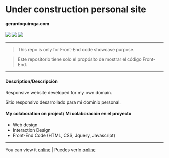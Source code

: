 # Under construction personal site
#### gerardoquiroga.com

![](https://img.shields.io/github/languages/count/andresger/pre.gerardoquiroga.com.svg) ![](https://img.shields.io/github/languages/top/andresger/pre.gerardoquiroga.com.svg) ![](https://img.shields.io/badge/status-online-green.svg)

------------
>This repo is only for Front-End code showcase purpose.

>Este repositorio tiene solo el propósito de mostrar el código Front-End.

------------
#### Description/Descripción
Responsive website developed for my own domain.

Sitio responsivo desarrollado para mi dominio personal.

#### My colaboration on project/ Mi colaboración en el proyecto
- Web design
- Interaction Design
- Front-End Code (HTML, CSS, Jquery, Javascript)
------------
You can view it [online](https://gerardoquiroga.com/) | Puedes verlo [online](https://gerardoquiroga.com/)
